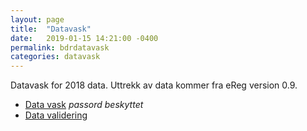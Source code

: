 ```yaml
---
layout: page
title:  "Datavask"
date:   2019-01-15 14:21:00 -0400
permalink: bdrdatavask
categories: datavask
---
```


Datavask for 2018 data. Uttrekk av data kommer fra eReg version 0.9.

* [Data vask](https://bdreg.github.io/datavask/datavask_2018.html) *passord beskyttet*
* [Data validering](https://bdreg.github.io/datavask/data_validering2018.nb.html)
